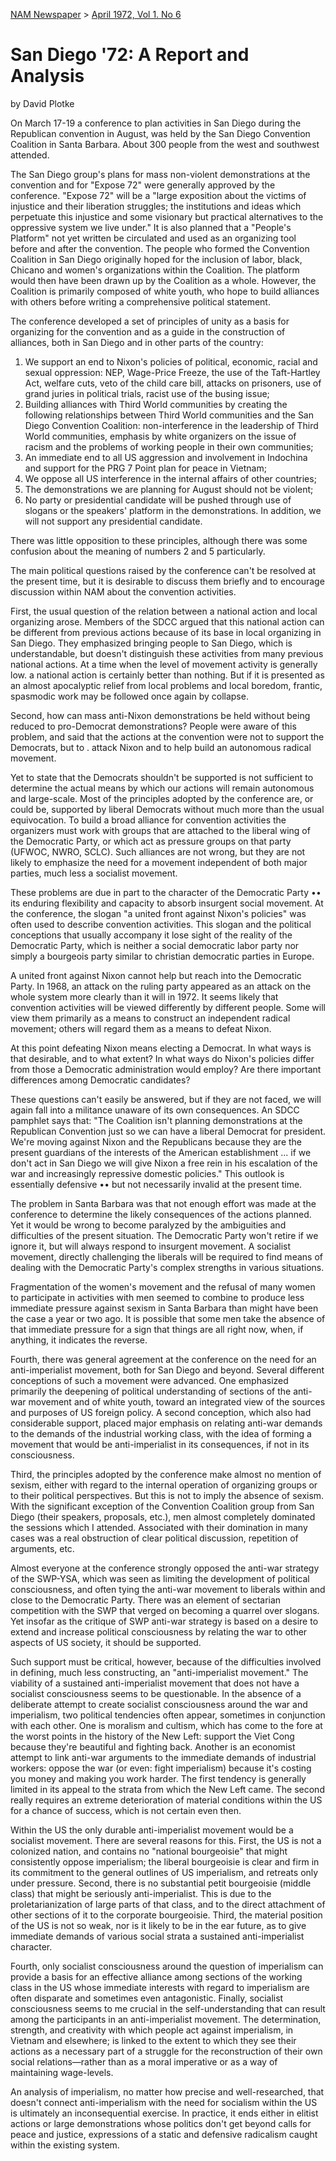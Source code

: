 [NAM Newspaper](/dsa-archive/#nam-newspaper) > [April 1972, Vol 1. No 6](/dsa-archive/#april-1972-vol-1-no-6-pdf)
# San Diego '72: A Report and Analysis

by David Plotke

On March 17-19 a conference to plan activities in San Diego during the Republican convention in August, was held by the San Diego Convention Coalition in Santa Barbara. About 300 people from the west and southwest attended. 

The San Diego group's plans for mass non-violent demonstrations at the convention and for "Expose 72" were generally approved by the conference. "Expose 72" will be a "large exposition about the victims of injustice and their liberation struggles; the institutions and ideas which perpetuate this injustice and some visionary but practical alternatives to the oppressive system we live under." It is also planned that a "People's Platform" not yet written be circulated and used as an organizing tool before and after the convention. The people who formed the Convention Coalition in San Diego originally hoped for the inclusion of labor, black, Chicano and women's organizations within the Coalition. The platform would then have been drawn up by the Coalition as a whole. However, the Coalition is primarily composed of white youth, who hope to build alliances with others before writing a comprehensive political statement. 

The conference developed a set of principles of unity as a basis for organizing for the convention and as a guide in the construction of alliances, both in San Diego and in other parts of the country:
1. We support an end to Nixon's policies of political, economic, racial and sexual oppression: NEP, Wage-Price Freeze, the use of the Taft-Hartley Act, welfare cuts, veto of the child care bill, attacks on prisoners, use of grand juries in political trials, racist use of the busing issue;
2. Building alliances with Third World communities by creating the following relationships between Third World communities and the San Diego Convention Coalition: non-interference in the leadership of Third World communities, emphasis by white organizers on the issue of racism and the problems of working people in their own communities;
3. An immediate end to all US aggression and involvement in Indochina and support for the PRG 7 Point plan for peace in Vietnam;
4. We oppose all US interference in the internal affairs of other countries;
5. The demonstrations we are planning for August should not be violent;
6. No party or presidential candidate will be pushed through use of slogans or the speakers' platform in the demonstrations. In addition, we will not support any presidential candidate.

There was little opposition to these principles, although there was some confusion about the meaning of numbers 2 and 5 particularly. 

The main political questions raised by the conference can't be resolved at the present time, but it is desirable to discuss them briefly and to encourage discussion within NAM about the convention activities.

First, the usual question of the relation between a national action and local organizing arose. Members of the SDCC argued that this national action can be different from previous actions because of its base in local organizing in San Diego. They  emphasized bringing people to San Diego, which is understandable, but doesn't distinguish these activities from many previous national actions. At a time when the level of movement activity is generally low. a national action is certainly better than nothing. But if it is presented as an almost apocalyptic relief from local problems and local boredom, frantic, spasmodic work may be followed once again by collapse. 

Second, how can mass anti-Nixon demonstrations be held without being reduced to pro-Democrat demonstrations? People were aware of this problem, and said that the actions at the convention were not to support the Democrats, but to . attack Nixon and to help build an autonomous radical movement. 

Yet to state that the Democrats shouldn't be supported is not sufficient to determine the actual means by which our actions will remain autonomous and large-scale. Most of the principles adopted by the conference are, or could be, supported by liberal Democrats without much more than the usual equivocation. To build a broad alliance for convention activities the organizers must work with groups that are attached to the liberal wing of the Democratic Party, or which act as pressure groups on that party (UFWOC, NWRO, SCLC). Such alliances are not wrong, but they are not likely to emphasize the need for a movement independent of both major parties, much less a socialist movement. 

These problems are due in part to the character of the Democratic Party •• its enduring flexibility and capacity to absorb insurgent social movement. At the conference, the slogan "a united front against Nixon's policies" was often used to describe convention activities. This slogan and the political conceptions that usually accompany it lose sight of the reality of the Democratic Party, which is neither a social democratic labor party nor simply a bourgeois party similar to christian democratic parties in Europe. 

A united front against Nixon cannot help but reach into the Democratic Party. In 1968, an attack on the ruling party appeared as an attack on the whole system more clearly than it will in 1972. It seems likely that convention activities will be viewed differently by different people. Some will view them primarily as a means to construct an independent radical movement; others will regard them as a means to defeat Nixon. 

At this point defeating Nixon means electing a Democrat. In what ways is that desirable, and to what extent? In what ways do Nixon's policies differ from those a Democratic administration would employ? Are there important differences among Democratic candidates? 

These questions can't easily be answered, but if they are not faced, we will again fall into a militance unaware of its own consequences. An SDCC pamphlet says that: "The Coalition isn't planning demonstrations at the Republican Convention just so we can have a liberal Democrat for president. We're moving against Nixon and the Republicans because they are the present guardians of the interests of the American establishment ... if we don't act in San Diego we will give Nixon a free rein in his escalation of the war and increasingly repressive domestic policies." This outlook is essentially defensive •• but not necessarily invalid at the present time. 

The problem in Santa Barbara was that not enough effort was made at the conference to determine the likely consequences of the actions planned. Yet it would be wrong to become paralyzed by the ambiguities and difficulties of the present situation. The Democratic Party won't retire if we ignore it, but will always respond to insurgent movement. A socialist movement, directly challenging the liberals will be required to find means of dealing with the Democratic Party's complex strengths in various situations. 

Fragmentation of the women's movement and the refusal of many women to participate in activities with men seemed to combine to produce less immediate pressure against sexism in Santa Barbara than might have been the case a year or two ago. It is possible that some men take the absence of that immediate pressure for a sign that things are all right now, when, if anything, it indicates the reverse. 

Fourth, there was general agreement at the conference on the need for an anti-imperialist movement, both for San Diego and beyond. Several different conceptions of such a movement were advanced. One emphasized primarily the deepening of political understanding of sections of the anti-war movement and of white youth, toward an integrated view of the sources and purposes of US foreign policy. A second conception, which also had considerable support, placed major emphasis on relating anti-war demands to the demands of the industrial working class, with the idea of forming a movement that would be anti-imperialist in its consequences, if not in its consciousness. 

Third, the principles adopted by the conference make almost no mention of sexism, either with regard to the internal operation of organizing groups or to their political perspectives. But this is not to imply the absence of sexism. With the significant exception of the Convention Coalition group from San Diego (their speakers, proposals, etc.), men almost completely dominated the sessions which I attended. Associated with their domination in many cases was a real obstruction of clear political discussion, repetition of arguments, etc.

Almost everyone at the conference strongly opposed the anti-war strategy of the SWP-YSA, which was seen as limiting the development of political consciousness, and often tying the anti-war movement to liberals within and close to the Democratic Party. There was an element of sectarian competition with the SWP that verged on becoming a quarrel over slogans. Yet insofar as the critique of SWP anti-war strategy is based on a desire to extend and increase political consciousness by relating the war to other aspects of US society, it should be supported.

Such support must be critical, however, because of the difficulties involved in defining, much less constructing, an "anti-imperialist movement." The viability of a sustained anti-imperialist movement that does not have a socialist consciousness seems to be questionable. In the absence of a deliberate attempt to create socialist consciousness around the war and imperialism, two political tendencies often appear, sometimes in conjunction with each other. One is moralism and cultism, which has come to the fore at the worst points in the history of the New Left: support the Viet Cong because they're beautiful and fighting back. Another is an economist attempt to link anti-war arguments to the immediate demands of industrial workers: oppose the war (or even: fight imperialism) because it's costing you money and making you work harder. The first tendency is generally limited in its appeal to the strata from which the New Left came. The second really requires an extreme deterioration of material conditions within the US for a chance of success, which is not certain even then.

Within the US the only durable anti-imperialist movement would be a socialist movement. There are several reasons for this. First, the US is not a colonized nation, and contains no "national bourgeoisie" that might consistently oppose imperialism; the liberal bourgeoisie is clear and firm in its commitment to the general outlines of US imperialism, and retreats only under pressure. Second, there is no substantial petit bourgeoisie (middle class) that might be seriously anti-imperialist. This is due to the proletarianization of large parts of that class, and to the direct attachment of other sections of it to the corporate bourgeoisie. Third, the material position of the US is not so weak, nor is it likely to be in the ear future, as to give immediate demands of various social strata a sustained anti-imperialist character.

Fourth, only socialist consciousness around the question of imperialism can provide a basis for an effective alliance among sections of the working class in the US whose immediate interests with regard to imperialism are often disparate and sometimes even antagonistic. Finally, socialist consciousness seems to me crucial in the self-understanding that can result among the participants in an anti-imperialist movement. The determination, strength, and creativity with which people act against imperialism, in Vietnam and elsewhere; is linked to the extent to which they see their actions as a necessary part of a struggle for the reconstruction of their own social relations—rather than as a moral imperative or as a way of maintaining wage-levels. 

An analysis of imperialism, no matter how precise and well-researched, that doesn't connect anti-imperialism with the need for socialism within the US is ultimately an inconsequential exercise. In practice, it ends either in elitist actions or large demonstrations whose politics don't get beyond calls for peace and justice, expressions of a static and defensive radicalism caught within the existing system.
